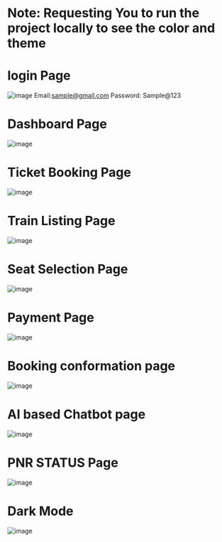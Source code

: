 # Note: Requesting You to run the project locally to see the color and theme

# login Page
![image](https://github.com/user-attachments/assets/e6ac04fa-e6d3-44d0-92b8-a2cb0ecc5d93)
Email:sample@gmail.com
Password: Sample@123

# Dashboard Page
![image](https://github.com/user-attachments/assets/fb6fb8b2-5ada-4830-b4f0-f80b2f8ff943)

# Ticket Booking Page
![image](https://github.com/user-attachments/assets/e568f068-a24f-42cb-86f4-8dfabb58c6c8)

# Train Listing Page
![image](https://github.com/user-attachments/assets/927bcea3-a9da-4c26-9c6c-365b5262b188)

# Seat Selection Page
![image](https://github.com/user-attachments/assets/764a5bdb-33e3-477c-bda4-c84a496cca8f)

# Payment Page
![image](https://github.com/user-attachments/assets/3c3bc010-39b3-49e0-8d02-fab726ae4667)

# Booking conformation page
![image](https://github.com/user-attachments/assets/a126c3ca-de1e-4d77-915a-b396a761a6e0)

# AI based Chatbot page
![image](https://github.com/user-attachments/assets/eef1e7ff-74fb-4f95-8879-94536d49a7a9)

# PNR STATUS Page
![image](https://github.com/user-attachments/assets/d645257f-7eeb-4191-bfd4-aea5f94675db)

# Dark Mode
![image](https://github.com/user-attachments/assets/8d08e2aa-66f1-45e6-9802-d70d73787ca8)


